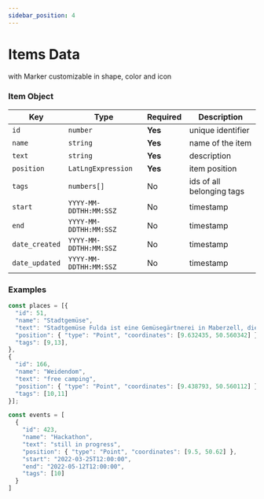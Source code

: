 ```yaml
---
sidebar_position: 4
---
```


# Items Data

with Marker customizable in shape, color and icon

### Item Object


Key             | Type                    | Required   | Description 
---             | ---                     | ---        | ---    
`id`            | `number`                |   **Yes**  | unique identifier    
`name`          | `string`                |   **Yes**  | name of the item           
`text`          | `string`                |   **Yes**  | description
`position`      | `LatLngExpression`      |   **Yes**  | item position           
`tags`          | `numbers[]`             |     No     | ids of all belonging tags
`start`         | `YYYY-MM-DDTHH:MM:SSZ`  |     No     | timestamp   
`end`           | `YYYY-MM-DDTHH:MM:SSZ`  |     No     | timestamp   
`date_created`  | `YYYY-MM-DDTHH:MM:SSZ`  |     No     | timestamp   
`date_updated`  | `YYYY-MM-DDTHH:MM:SSZ`  |     No     | timestamp   

### Examples

```jsx
const places = [{
  "id": 51,
  "name": "Stadtgemüse",
  "text": "Stadtgemüse Fulda ist eine Gemüsegärtnerei in Maberzell, die es sich zur Aufgabe gemacht hat, die Stadt und seine Bewohner:innen mit regionalem, frischem und natürlich angebautem Gemüse mittels Gemüsekisten zu versorgen. Es gibt also jede Woche, von Frühjahr bis Herbst, angepasst an die Saison eine Kiste mit schmackhaftem und frischem Gemüse für euch, welche ihr direkt vor Ort abholen könnt. \r\n\r\nhttps://stadtgemuese-fulda.de",
  "position": { "type": "Point", "coordinates": [9.632435, 50.560342] },
  "tags": [9,13],
},
{
  "id": 166,
  "name": "Weidendom",
  "text": "free camping",
  "position": { "type": "Point", "coordinates": [9.438793, 50.560112] },
  "tags": [10,11]
}];

const events = [
  {
    "id": 423,
    "name": "Hackathon",
    "text": "still in progress",
    "position": { "type": "Point", "coordinates": [9.5, 50.62] },
    "start": "2022-03-25T12:00:00",
    "end": "2022-05-12T12:00:00",
    "tags": [10]
  }
]
```
